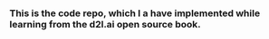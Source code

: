 ### This is the code repo, which I a have implemented while learning from the d2l.ai open source book.
